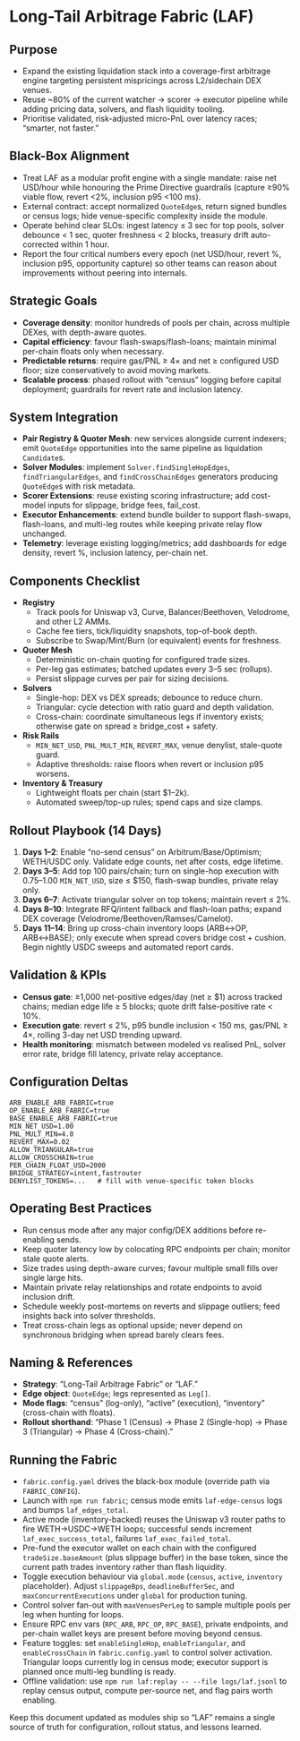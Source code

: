 # Long-Tail Arbitrage Fabric (LAF)

## Purpose
- Expand the existing liquidation stack into a coverage-first arbitrage engine targeting persistent mispricings across L2/sidechain DEX venues.
- Reuse ~80% of the current watcher → scorer → executor pipeline while adding pricing data, solvers, and flash liquidity tooling.
- Prioritise validated, risk-adjusted micro-PnL over latency races; “smarter, not faster.”

## Black-Box Alignment
- Treat LAF as a modular profit engine with a single mandate: raise net USD/hour while honouring the Prime Directive guardrails (capture ≥90% viable flow, revert <2%, inclusion p95 <100 ms).
- External contract: accept normalized `QuoteEdge`s, return signed bundles or census logs; hide venue-specific complexity inside the module.
- Operate behind clear SLOs: ingest latency ≤ 3 sec for top pools, solver debounce < 1 sec, quoter freshness < 2 blocks, treasury drift auto-corrected within 1 hour.
- Report the four critical numbers every epoch (net USD/hour, revert %, inclusion p95, opportunity capture) so other teams can reason about improvements without peering into internals.

## Strategic Goals
- **Coverage density**: monitor hundreds of pools per chain, across multiple DEXes, with depth-aware quotes.
- **Capital efficiency**: favour flash-swaps/flash-loans; maintain minimal per-chain floats only when necessary.
- **Predictable returns**: require gas/PNL ≥ 4× and net ≥ configured USD floor; size conservatively to avoid moving markets.
- **Scalable process**: phased rollout with “census” logging before capital deployment; guardrails for revert rate and inclusion latency.

## System Integration
- **Pair Registry & Quoter Mesh**: new services alongside current indexers; emit `QuoteEdge` opportunities into the same pipeline as liquidation `Candidate`s.
- **Solver Modules**: implement `Solver.findSingleHopEdges`, `findTriangularEdges`, and `findCrossChainEdges` generators producing `QuoteEdge`s with risk metadata.
- **Scorer Extensions**: reuse existing scoring infrastructure; add cost-model inputs for slippage, bridge fees, fail_cost.
- **Executor Enhancements**: extend bundle builder to support flash-swaps, flash-loans, and multi-leg routes while keeping private relay flow unchanged.
- **Telemetry**: leverage existing logging/metrics; add dashboards for edge density, revert %, inclusion latency, per-chain net.

## Components Checklist
- **Registry**
  - Track pools for Uniswap v3, Curve, Balancer/Beethoven, Velodrome, and other L2 AMMs.
  - Cache fee tiers, tick/liquidity snapshots, top-of-book depth.
  - Subscribe to Swap/Mint/Burn (or equivalent) events for freshness.
- **Quoter Mesh**
  - Deterministic on-chain quoting for configured trade sizes.
  - Per-leg gas estimates; batched updates every 3–5 sec (rollups).
  - Persist slippage curves per pair for sizing decisions.
- **Solvers**
  - Single-hop: DEX vs DEX spreads; debounce to reduce churn.
  - Triangular: cycle detection with ratio guard and depth validation.
  - Cross-chain: coordinate simultaneous legs if inventory exists; otherwise gate on spread ≥ bridge_cost + safety.
- **Risk Rails**
  - `MIN_NET_USD`, `PNL_MULT_MIN`, `REVERT_MAX`, venue denylist, stale-quote guard.
  - Adaptive thresholds: raise floors when revert or inclusion p95 worsens.
- **Inventory & Treasury**
  - Lightweight floats per chain (start $1–2k).
  - Automated sweep/top-up rules; spend caps and size clamps.

## Rollout Playbook (14 Days)
1. **Days 1–2**: Enable “no-send census” on Arbitrum/Base/Optimism; WETH/USDC only. Validate edge counts, net after costs, edge lifetime.
2. **Days 3–5**: Add top 100 pairs/chain; turn on single-hop execution with $0.75–$1.00 `MIN_NET_USD`, size ≤ $150, flash-swap bundles, private relay only.
3. **Days 6–7**: Activate triangular solver on top tokens; maintain revert ≤ 2%.
4. **Days 8–10**: Integrate RFQ/intent fallback and flash-loan paths; expand DEX coverage (Velodrome/Beethoven/Ramses/Camelot).
5. **Days 11–14**: Bring up cross-chain inventory loops (ARB↔OP, ARB↔BASE); only execute when spread covers bridge cost + cushion. Begin nightly USDC sweeps and automated report cards.

## Validation & KPIs
- **Census gate**: ≥1,000 net-positive edges/day (net ≥ $1) across tracked chains; median edge life ≥ 5 blocks; quote drift false-positive rate < 10%.
- **Execution gate**: revert ≤ 2%, p95 bundle inclusion < 150 ms, gas/PNL ≥ 4×, rolling 3-day net USD trending upward.
- **Health monitoring**: mismatch between modeled vs realised PnL, solver error rate, bridge fill latency, private relay acceptance.

## Configuration Deltas
```
ARB_ENABLE_ARB_FABRIC=true
OP_ENABLE_ARB_FABRIC=true
BASE_ENABLE_ARB_FABRIC=true
MIN_NET_USD=1.00
PNL_MULT_MIN=4.0
REVERT_MAX=0.02
ALLOW_TRIANGULAR=true
ALLOW_CROSSCHAIN=true
PER_CHAIN_FLOAT_USD=2000
BRIDGE_STRATEGY=intent,fastrouter
DENYLIST_TOKENS=...   # fill with venue-specific token blocks
```

## Operating Best Practices
- Run census mode after any major config/DEX additions before re-enabling sends.
- Keep quoter latency low by colocating RPC endpoints per chain; monitor stale quote alerts.
- Size trades using depth-aware curves; favour multiple small fills over single large hits.
- Maintain private relay relationships and rotate endpoints to avoid inclusion drift.
- Schedule weekly post-mortems on reverts and slippage outliers; feed insights back into solver thresholds.
- Treat cross-chain legs as optional upside; never depend on synchronous bridging when spread barely clears fees.

## Naming & References
- **Strategy**: “Long-Tail Arbitrage Fabric” or “LAF.”
- **Edge object**: `QuoteEdge`; legs represented as `Leg[]`.
- **Mode flags**: “census” (log-only), “active” (execution), “inventory” (cross-chain with floats).
- **Rollout shorthand**: “Phase 1 (Census) → Phase 2 (Single-hop) → Phase 3 (Triangular) → Phase 4 (Cross-chain).”

## Running the Fabric
- `fabric.config.yaml` drives the black-box module (override path via `FABRIC_CONFIG`).
- Launch with `npm run fabric`; census mode emits `laf-edge-census` logs and bumps `laf_edges_total`.
- Active mode (inventory-backed) reuses the Uniswap v3 router paths to fire WETH→USDC→WETH loops; successful sends increment `laf_exec_success_total`, failures `laf_exec_failed_total`.
- Pre-fund the executor wallet on each chain with the configured `tradeSize.baseAmount` (plus slippage buffer) in the base token, since the current path trades inventory rather than flash liquidity.
- Toggle execution behaviour via `global.mode` (`census`, `active`, `inventory` placeholder). Adjust `slippageBps`, `deadlineBufferSec`, and `maxConcurrentExecutions` under `global` for production tuning.
- Control solver fan-out with `maxVenuesPerLeg` to sample multiple pools per leg when hunting for loops.
- Ensure RPC env vars (`RPC_ARB`, `RPC_OP`, `RPC_BASE`), private endpoints, and per-chain wallet keys are present before moving beyond census.
- Feature toggles: set `enableSingleHop`, `enableTriangular`, and `enableCrossChain` in `fabric.config.yaml` to control solver activation. Triangular loops currently log in census mode; executor support is planned once multi-leg bundling is ready.
- Offline validation: use `npm run laf:replay -- --file logs/laf.jsonl` to replay census output, compute per-source net, and flag pairs worth enabling.

Keep this document updated as modules ship so “LAF” remains a single source of truth for configuration, rollout status, and lessons learned.
